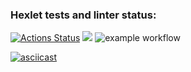 ### Hexlet tests and linter status:
[![Actions Status](https://github.com/manylovv/frontend-project-lvl1/workflows/hexlet-check/badge.svg)](https://github.com/manylovv/frontend-project-lvl1/actions)
<a href="https://codeclimate.com/github/codeclimate/codeclimate/maintainability"><img src="https://api.codeclimate.com/v1/badges/a99a88d28ad37a79dbf6/maintainability" /></a>
![example workflow](https://github.com/manylovv/frontend-project-lvl1/actions/workflows/github-actions.yml/badge.svg)

[![asciicast](https://asciinema.org/a/4x9bxh3HkIpCceG93MbWaMzyB.svg)](https://asciinema.org/a/4x9bxh3HkIpCceG93MbWaMzyB)
